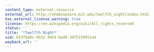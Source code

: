 ```yaml
---
content_type: external-resource
external_url: http://shakespeare.mit.edu/twelfth_night/index.html
has_external_license_warning: true
license: https://en.wikipedia.org/wiki/All_rights_reserved
status: ''
title: '*Twelfth Night*'
uid: b53fba0c-9b32-4054-ba49-34f5159951a4
wayback_url: ''
---
```

